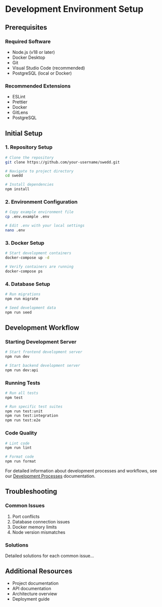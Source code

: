 # Development Environment Setup

## Prerequisites

### Required Software
- Node.js (v18 or later)
- Docker Desktop
- Git
- Visual Studio Code (recommended)
- PostgreSQL (local or Docker)

### Recommended Extensions
- ESLint
- Prettier
- Docker
- GitLens
- PostgreSQL

## Initial Setup

### 1. Repository Setup
```bash
# Clone the repository
git clone https://github.com/your-username/swedd.git

# Navigate to project directory
cd swedd

# Install dependencies
npm install
```

### 2. Environment Configuration
```bash
# Copy example environment file
cp .env.example .env

# Edit .env with your local settings
nano .env
```

### 3. Docker Setup
```bash
# Start development containers
docker-compose up -d

# Verify containers are running
docker-compose ps
```

### 4. Database Setup
```bash
# Run migrations
npm run migrate

# Seed development data
npm run seed
```

## Development Workflow

### Starting Development Server
```bash
# Start frontend development server
npm run dev

# Start backend development server
npm run dev:api
```

### Running Tests
```bash
# Run all tests
npm test

# Run specific test suites
npm run test:unit
npm run test:integration
npm run test:e2e
```

### Code Quality
```bash
# Lint code
npm run lint

# Format code
npm run format
```

For detailed information about development processes and workflows, see our [Development Processes](../governance/PROCESSES.md) documentation.

## Troubleshooting

### Common Issues
1. Port conflicts
2. Database connection issues
3. Docker memory limits
4. Node version mismatches

### Solutions
Detailed solutions for each common issue...

## Additional Resources
- Project documentation
- API documentation
- Architecture overview
- Deployment guide

